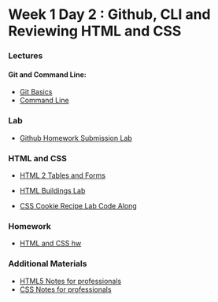 # Week 1 Day 2 : Github, CLI and Reviewing HTML and CSS #

### Lectures ###

#### Git and Command Line:
* [Git Basics](https://github.com/Tuwaiq-1000-JS-al-Baha/git01)
* [Command Line](https://github.com/Tuwaiq-1000-JS-al-Baha/Week01_Day01_CommandLine)

### Lab ###
* [Github Homework Submission Lab](https://github.com/Tuwaiq-1000-JS-al-Baha/HW_Week1_Day2_Github)

### HTML and CSS ###
* [HTML 2 Tables and Forms](https://www.dropbox.com/sh/e533hpeddk382u5/AADoJwZBvzkuUGj8XQuDzy4la/Certified%20Full%20Stack%20Web%20Developer%20Bootcamp/Level%201%3A%20Web%20Development%20Essentials/Task%203/WD%20L1T03%20-%20HTML%20II.pdf)

*  [HTML Buildings Lab](https://github.com/Tuwaiq-1000-JS-al-Baha/lab-htmlbuildingpractice)

- [CSS Cookie Recipe Lab Code Along](https://github.com/Tuwaiq-1000-JS-al-Baha/Tuwaiq-1000-JS-al-Bahah-main/tree/master/week1/day1/cookie_recipe)

### Homework ### 

* [HTML and CSS hw](https://github.com/Tuwaiq-1000-JS-al-Baha/HW_week1_day1_HTMLandCSS)


### Additional Materials
- <a href="https://www.dropbox.com/sh/e533hpeddk382u5/AAD74heoU3vsMwuVNeexIQeba/Certified%20Full%20Stack%20Web%20Developer%20Bootcamp/Level%201%3A%20Web%20Development%20Essentials/Task%201/Additional%20reading?dl=0&preview=HTML5NotesForProfessionals.pdf&subfolder_nav_tracking=1" target="_blank">HTML5 Notes for professionals</a>
- <a href="https://www.dropbox.com/sh/e533hpeddk382u5/AADo0uREzBbUymxDZW5JIlpCa/Certified%20Full%20Stack%20Web%20Developer%20Bootcamp/Level%201%3A%20Web%20Development%20Essentials/Task%204/Additional%20reading?dl=0&preview=CSSNotesForProfessionals.pdf&subfolder_nav_tracking=1" target="_blank">CSS Notes for professionals</a>
